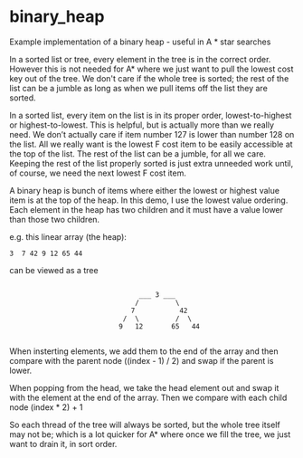 binary_heap
===========

Example implementation of a binary heap - useful in A * star searches

In a sorted list or tree, every element in the tree is in the correct order.
However this is not needed for A* where we just want to pull the lowest cost
key out of the tree. We don't care if the whole tree is sorted; the rest of
the list can be a jumble as long as when we pull items off the list they are
sorted.


In a sorted list, every item on the list is in its proper order, lowest-to-highest or highest-to-lowest. This is helpful, but is actually more than we really need. We don’t actually care if item number 127 is lower than number 128 on the list. All we really want is the lowest F cost item to be easily accessible at the top of the list. The rest of the list can be a jumble, for all we care. Keeping the rest of the list properly sorted is just extra unneeded work until, of course, we need the next lowest F cost item.

A binary heap is bunch of items where either the lowest or highest value item is at 
the top of the heap. In this demo, I use the lowest value ordering. Each element in
the heap has two children and it must have a value lower than those two children.

e.g. this linear array (the heap):

    3  7 42 9 12 65 44

can be viewed as a tree

<code>
                                ___ 3 ___
                               /         \
                              7           42 
                            /  \         /  \
                           9   12       65   44

</code>

When insterting elements, we add them to the end of the array and then compare
with the parent node ((index - 1) / 2) and swap if the parent is lower.

When popping from the head, we take the head element out and swap it with the
element at the end of the array. Then we compare with each child node (index * 2) + 1

So each thread of the tree will always be sorted, but the whole tree itself may not
be; which is a lot quicker for A* where once we fill the tree, we just want to drain
it, in sort order.
